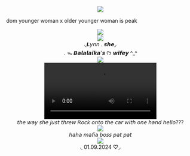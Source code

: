  
<div align="center">
  <img src="https://komarev.com/ghpvc/?username=your-github-username&label=★">
</div>

dom younger woman x older younger woman is peak

<div align="center">
  <img src= "https://i.imgur.com/TbItnVV.webp">
</div>

<div align=" center">
<img src="https://64.media.tumblr.com/33e40974b0be6c7e1152ff61d3439c82/b13761e5842ed7c7-19/s500x750/5ad6895cb6b1c3e3a482eecec83d6c1c6f7a138c.pnj">
</div>

<div align="center">
◟𝙇𝘺𝘯𝘯 . 𝙨𝙝𝙚◞
</div>
<div align="center">
. ᯓ 𝘽𝙖𝙡𝙖𝙡𝙖𝙞𝙠𝙖'𝙨 
  ᡣ𐭩 𝙬𝙞𝙛𝙚𝙮 ^_^
  
  <div align="center">
  <img src= "https://i.imgur.com/TbItnVV.webp">
 </div>
 
<div align="center">
<video src="https://github.com/user-attachments/assets/94e3a2be-dca2-4257-ac02-898a2e9abbc4">
</div>

 <div align="center">
𝘵𝘩𝘦 𝘸𝘢𝘺 𝘴𝘩𝘦 𝘫𝘶𝘴𝘵 𝘵𝘩𝘳𝘦𝘸 𝘙𝘰𝘤𝘬 𝘰𝘯𝘵𝘰 𝘵𝘩𝘦 𝘤𝘢𝘳 𝘸𝘪𝘵𝘩 𝘰𝘯𝘦 𝘩𝘢𝘯𝘥 𝘩𝘦𝘭𝘭𝘰??? 
</div>

<div align="center">
 <img src="https://github.com/user-attachments/assets/00964f5e-088d-4a64-9578-8723a6d46e15">
</div>
<div align="center">
𝘩𝘢𝘩𝘢 𝘮𝘢𝘧𝘪𝘢 𝘣𝘰𝘴𝘴 𝘱𝘢𝘵 𝘱𝘢𝘵
</div>
<div align="center">
  <img src= "https://i.imgur.com/TbItnVV.webp">
</div>
<div align="center">
◟ 01.09.2024 ♡◞
</div>
